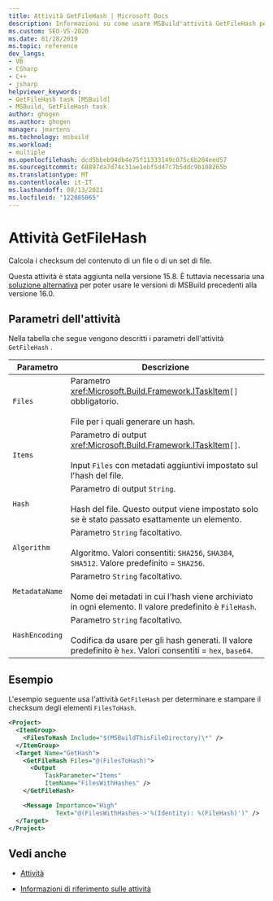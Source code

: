 ```yaml
---
title: Attività GetFileHash | Microsoft Docs
description: Informazioni su come usare MSBuild'attività GetFileHash per calcolare i checksum del contenuto di un file o di un set di file.
ms.custom: SEO-VS-2020
ms.date: 01/28/2019
ms.topic: reference
dev_langs:
- VB
- CSharp
- C++
- jsharp
helpviewer_keywords:
- GetFileHash task [MSBuild]
- MSBuild, GetFileHash task
author: ghogen
ms.author: ghogen
manager: jmartens
ms.technology: msbuild
ms.workload:
- multiple
ms.openlocfilehash: dcd5bbeb94db4e75f11333149c075c6b204eed57
ms.sourcegitcommit: 68897da7d74c31ae1ebf5d47c7b5ddc9b108265b
ms.translationtype: MT
ms.contentlocale: it-IT
ms.lasthandoff: 08/13/2021
ms.locfileid: "122085065"
---
```

# <a name="getfilehash-task"></a>Attività GetFileHash

Calcola i checksum del contenuto di un file o di un set di file.

Questa attività è stata aggiunta nella versione 15.8. È tuttavia necessaria una [soluzione alternativa](https://github.com/Microsoft/msbuild/pull/3999#issuecomment-458193272) per poter usare le versioni di MSBuild precedenti alla versione 16.0.

## <a name="task-parameters"></a>Parametri dell'attività

 Nella tabella che segue vengono descritti i parametri dell'attività `GetFileHash` .

|Parametro|Descrizione|
|---------------|-----------------|
|`Files`|Parametro <xref:Microsoft.Build.Framework.ITaskItem>`[]` obbligatorio.<br /><br />File per i quali generare un hash.|
|`Items`|Parametro di output <xref:Microsoft.Build.Framework.ITaskItem>`[]`.<br /><br />Input `Files` con metadati aggiuntivi impostato sul l'hash del file.|
|`Hash`|Parametro di output `String`.<br /><br />Hash del file. Questo output viene impostato solo se è stato passato esattamente un elemento.|
|`Algorithm`|Parametro `String` facoltativo.<br /><br />Algoritmo. Valori consentiti: `SHA256`, `SHA384`, `SHA512`. Valore predefinito = `SHA256`.|
|`MetadataName`|Parametro `String` facoltativo.<br /><br />Nome dei metadati in cui l'hash viene archiviato in ogni elemento. Il valore predefinito è `FileHash`.|
|`HashEncoding`|Parametro `String` facoltativo.<br /><br />Codifica da usare per gli hash generati. Il valore predefinito è `hex`. Valori consentiti = `hex`, `base64`.|

## <a name="example"></a>Esempio

L'esempio seguente usa l'attività `GetFileHash` per determinare e stampare il checksum degli elementi `FilesToHash`.

```xml
<Project>
  <ItemGroup>
    <FilesToHash Include="$(MSBuildThisFileDirectory)\*" />
  </ItemGroup>
  <Target Name="GetHash">
    <GetFileHash Files="@(FilesToHash)">
      <Output
          TaskParameter="Items"
          ItemName="FilesWithHashes" />
    </GetFileHash>

    <Message Importance="High"
             Text="@(FilesWithHashes->'%(Identity): %(FileHash)')" />
  </Target>
</Project>
```

## <a name="see-also"></a>Vedi anche

- [Attività](../msbuild/msbuild-tasks.md)

- [Informazioni di riferimento sulle attività](../msbuild/msbuild-task-reference.md)